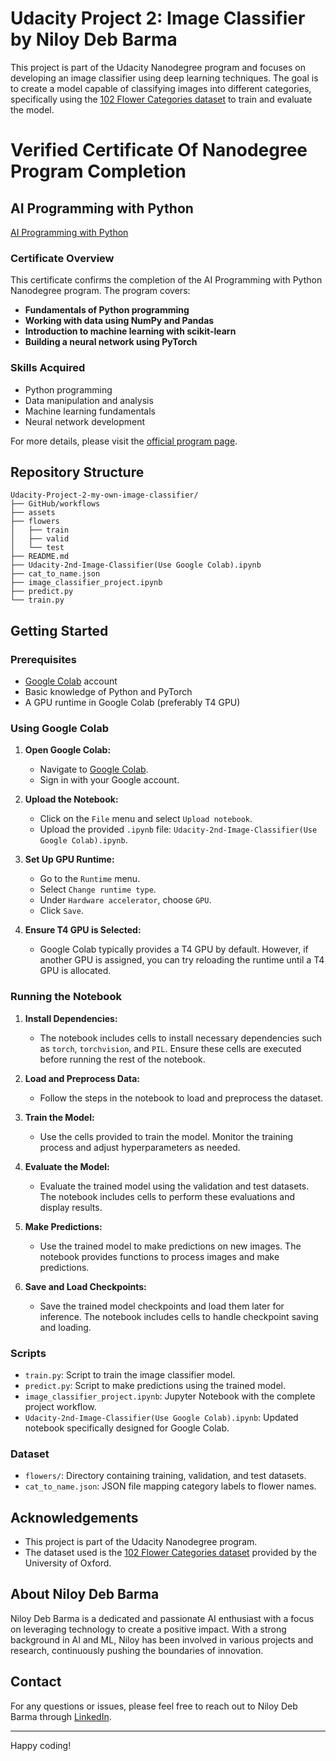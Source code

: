 # Udacity Project 2: Image Classifier by Niloy Deb Barma

This project is part of the Udacity Nanodegree program and focuses on developing an image classifier using deep learning techniques. The goal is to create a model capable of classifying images into different categories, specifically using the [102 Flower Categories dataset](http://www.robots.ox.ac.uk/~vgg/data/flowers/102/index.html) to train and evaluate the model.

# Verified Certificate Of Nanodegree Program Completion
## AI Programming with Python

[AI Programming with Python](https://www.udacity.com/certificate/e/aaa90186-2dce-11ef-889a-97c882f2afe3)

### Certificate Overview
This certificate confirms the completion of the AI Programming with Python Nanodegree program. The program covers:

- **Fundamentals of Python programming**
- **Working with data using NumPy and Pandas**
- **Introduction to machine learning with scikit-learn**
- **Building a neural network using PyTorch**

### Skills Acquired
- Python programming
- Data manipulation and analysis
- Machine learning fundamentals
- Neural network development

For more details, please visit the [official program page](https://www.udacity.com/course/ai-programming-python-nanodegree--nd089).

## Repository Structure

```
Udacity-Project-2-my-own-image-classifier/
├── GitHub/workflows
├── assets
├── flowers
│   ├── train
│   ├── valid
│   └── test
├── README.md
├── Udacity-2nd-Image-Classifier(Use Google Colab).ipynb
├── cat_to_name.json
├── image_classifier_project.ipynb
├── predict.py
└── train.py
```

## Getting Started

### Prerequisites

- [Google Colab](https://colab.research.google.com/) account
- Basic knowledge of Python and PyTorch
- A GPU runtime in Google Colab (preferably T4 GPU)

### Using Google Colab

1. **Open Google Colab:**
   - Navigate to [Google Colab](https://colab.research.google.com/).
   - Sign in with your Google account.

2. **Upload the Notebook:**
   - Click on the `File` menu and select `Upload notebook`.
   - Upload the provided `.ipynb` file: `Udacity-2nd-Image-Classifier(Use Google Colab).ipynb`.

3. **Set Up GPU Runtime:**
   - Go to the `Runtime` menu.
   - Select `Change runtime type`.
   - Under `Hardware accelerator`, choose `GPU`.
   - Click `Save`.

4. **Ensure T4 GPU is Selected:**
   - Google Colab typically provides a T4 GPU by default. However, if another GPU is assigned, you can try reloading the runtime until a T4 GPU is allocated.

### Running the Notebook

1. **Install Dependencies:**
   - The notebook includes cells to install necessary dependencies such as `torch`, `torchvision`, and `PIL`. Ensure these cells are executed before running the rest of the notebook.

2. **Load and Preprocess Data:**
   - Follow the steps in the notebook to load and preprocess the dataset.

3. **Train the Model:**
   - Use the cells provided to train the model. Monitor the training process and adjust hyperparameters as needed.

4. **Evaluate the Model:**
   - Evaluate the trained model using the validation and test datasets. The notebook includes cells to perform these evaluations and display results.

5. **Make Predictions:**
   - Use the trained model to make predictions on new images. The notebook provides functions to process images and make predictions.

6. **Save and Load Checkpoints:**
   - Save the trained model checkpoints and load them later for inference. The notebook includes cells to handle checkpoint saving and loading.

### Scripts

- `train.py`: Script to train the image classifier model.
- `predict.py`: Script to make predictions using the trained model.
- `image_classifier_project.ipynb`: Jupyter Notebook with the complete project workflow.
- `Udacity-2nd-Image-Classifier(Use Google Colab).ipynb`: Updated notebook specifically designed for Google Colab.

### Dataset

- `flowers/`: Directory containing training, validation, and test datasets.
- `cat_to_name.json`: JSON file mapping category labels to flower names.

## Acknowledgements

- This project is part of the Udacity Nanodegree program.
- The dataset used is the [102 Flower Categories dataset](http://www.robots.ox.ac.uk/~vgg/data/flowers/102/index.html) provided by the University of Oxford.

## About Niloy Deb Barma

Niloy Deb Barma is a dedicated and passionate AI enthusiast with a focus on leveraging technology to create a positive impact. With a strong background in AI and ML, Niloy has been involved in various projects and research, continuously pushing the boundaries of innovation.

## Contact

For any questions or issues, please feel free to reach out to Niloy Deb Barma through [LinkedIn](https://www.linkedin.com/in/niloydebbarmacpscr).

---

Happy coding!

